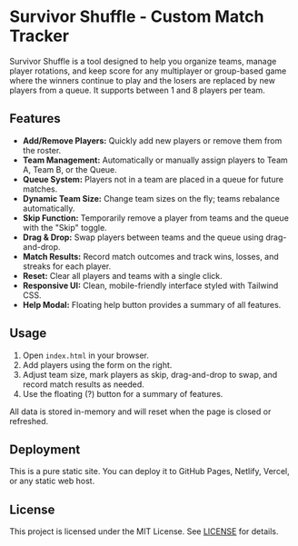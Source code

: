 # Survivor Shuffle - Custom Match Tracker

Survivor Shuffle is a tool designed to help you organize teams, manage player rotations, and keep score for any multiplayer or group-based game where the winners continue to play and the losers are replaced by new players from a queue. It supports between 1 and 8 players per team.

## Features

- **Add/Remove Players:** Quickly add new players or remove them from the roster.
- **Team Management:** Automatically or manually assign players to Team A, Team B, or the Queue.
- **Queue System:** Players not in a team are placed in a queue for future matches.
- **Dynamic Team Size:** Change team sizes on the fly; teams rebalance automatically.
- **Skip Function:** Temporarily remove a player from teams and the queue with the "Skip" toggle.
- **Drag & Drop:** Swap players between teams and the queue using drag-and-drop.
- **Match Results:** Record match outcomes and track wins, losses, and streaks for each player.
- **Reset:** Clear all players and teams with a single click.
- **Responsive UI:** Clean, mobile-friendly interface styled with Tailwind CSS.
- **Help Modal:** Floating help button provides a summary of all features.

## Usage

1. Open `index.html` in your browser.
2. Add players using the form on the right.
3. Adjust team size, mark players as skip, drag-and-drop to swap, and record match results as needed.
4. Use the floating (?) button for a summary of features.

All data is stored in-memory and will reset when the page is closed or refreshed.

## Deployment

This is a pure static site. You can deploy it to GitHub Pages, Netlify, Vercel, or any static web host.

## License

This project is licensed under the MIT License. See [LICENSE](LICENSE) for details.
